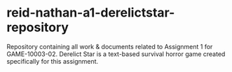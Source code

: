 # reid-nathan-a1-derelictstar-repository
Repository containing all work &amp; documents related to Assignment 1 for GAME-10003-02. Derelict Star is a text-based survival horror game created specifically for this assignment.
